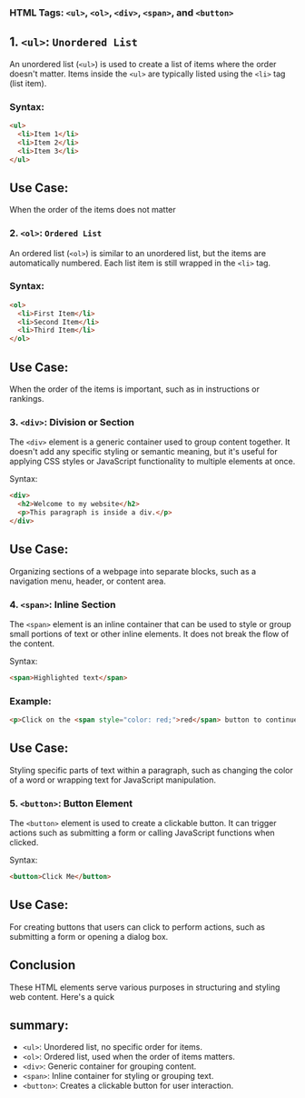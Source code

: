 ### **HTML Tags**: `<ul>`, `<ol>`, `<div>`, `<span>`, and `<button>`

## 1. `<ul>`: `Unordered List`
An unordered list (`<ul>`) is used to create a list of items where the order doesn't matter. Items inside the `<ul>` are typically listed using the `<li>` tag (list item).

### Syntax:
```html
<ul>
  <li>Item 1</li>
  <li>Item 2</li>
  <li>Item 3</li>
</ul>
```

## Use Case:
When the order of the items does not matter

### 2. `<ol>`: `Ordered List`
An ordered list (`<ol>`) is similar to an unordered list, but the items are automatically numbered. Each list item is still wrapped in the `<li>` tag.

### Syntax:
```html
<ol>
  <li>First Item</li>
  <li>Second Item</li>
  <li>Third Item</li>
</ol>
```

## Use Case:
When the order of the items is important, such as in instructions or rankings.

### 3. `<div>`: Division or Section
The `<div>` element is a generic container used to group content together. It doesn't add any specific styling or semantic meaning, but it's useful for applying CSS styles or JavaScript functionality to multiple elements at once.
 
Syntax:
```html
<div>
  <h2>Welcome to my website</h2>
  <p>This paragraph is inside a div.</p>
</div>
```

## Use Case:
Organizing sections of a webpage into separate blocks, such as a navigation menu, header, or content area.

### 4. `<span>`: Inline Section
The `<span>` element is an inline container that can be used to style or group small portions of text or other inline elements. It does not break the flow of the content.

Syntax:
```html
<span>Highlighted text</span>
```
### Example:
```html
<p>Click on the <span style="color: red;">red</span> button to continue.</p>
```

## Use Case:
Styling specific parts of text within a paragraph, such as changing the color of a word or wrapping text for JavaScript manipulation.

### 5. `<button>`: Button Element
The `<button>` element is used to create a clickable button. It can trigger actions such as submitting a form or calling JavaScript functions when clicked.

Syntax:
```html
<button>Click Me</button>
```

## Use Case:
For creating buttons that users can click to perform actions, such as submitting a form or opening a dialog box.

## Conclusion
These HTML elements serve various purposes in structuring and styling web content. Here's a quick

## summary:

- `<ul>`: Unordered list, no specific order for items.
- `<ol>`: Ordered list, used when the order of items matters.
- `<div>`: Generic container for grouping content.
- `<span>`: Inline container for styling or grouping text.
- `<button>`: Creates a clickable button for user interaction.